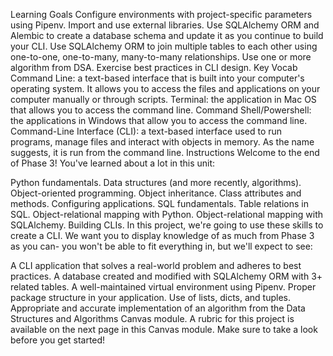 Learning Goals
Configure environments with project-specific parameters using Pipenv.
Import and use external libraries.
Use SQLAlchemy ORM and Alembic to create a database schema and update it as you continue to build your CLI.
Use SQLAlchemy ORM to join multiple tables to each other using one-to-one, one-to-many, many-to-many relationships.
Use one or more algorithm from DSA.
Exercise best practices in CLI design.
Key Vocab
Command Line: a text-based interface that is built into your computer's operating system. It allows you to access the files and applications on your computer manually or through scripts.
Terminal: the application in Mac OS that allows you to access the command line.
Command Shell/Powershell: the applications in Windows that allow you to access the command line.
Command-Line Interface (CLI): a text-based interface used to run programs, manage files and interact with objects in memory. As the name suggests, it is run from the command line.
Instructions
Welcome to the end of Phase 3! You've learned about a lot in this unit:

Python fundamentals.
Data structures (and more recently, algorithms).
Object-oriented programming.
Object inheritance.
Class attributes and methods.
Configuring applications.
SQL fundamentals.
Table relations in SQL.
Object-relational mapping with Python.
Object-relational mapping with SQLAlchemy.
Building CLIs.
In this project, we're going to use these skills to create a CLI. We want you to display knowledge of as much from Phase 3 as you can- you won't be able to fit everything in, but we'll expect to see:

A CLI application that solves a real-world problem and adheres to best practices.
A database created and modified with SQLAlchemy ORM with 3+ related tables.
A well-maintained virtual environment using Pipenv.
Proper package structure in your application.
Use of lists, dicts, and tuples.
Appropriate and accurate implementation of an algorithm from the Data Structures and Algorithms Canvas module.
A rubric for this project is available on the next page in this Canvas module. Make sure to take a look before you get started!